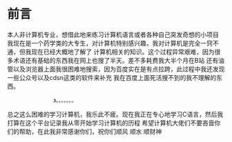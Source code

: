 # 前言
本人非计算机专业，想借此地来练习计算机语言或者各种自己突发奇想的小项目
我现在是一个药学类的大专生，对计算机特别感兴趣，我对计算机是完全一窍不通，但我现在已经大概地了解了
计算机相关的知识。这个过程异常艰难，因为很多术语还有基础的东西我在网上也搜了半天。差不多耗费我大半个月在B站
还有油管以及浏览器上面我很困难地搜索，因为百度实在是有点拉跨，此过程中我还发现一些公众号以及cdsn这类的软件来补充
我在百度上面死活搜不到的我不理解的东西。
                   
                   
                   
                   
                   
                   
                   
                   
                   
                   
                   
                   》。。。。。。。
  
  
  
  
  
  总之这么困难的学习计算机，我乐此不疲。现在我正在专心地学习C语言，然后我打算在这个平台记录我从零开始学习计算机的历程
  希望计算机大佬们不要吝啬你们的帮助，在此我非常感谢你们，祝你们顺风 顺水 顺财神 
